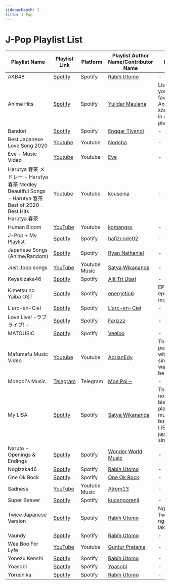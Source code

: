```yaml
---
sidebarDepth: 2
title: J-Pop
---
```


# J-Pop Playlist List

| Playlist Name                                                                                                    | Playlist Link                                                                                  | Platform      | Playlist Author Name/Contributor Name                                                                   | Note                                                                          | Subgenre |
| ---------------------------------------------------------------------------------------------------------------- | ---------------------------------------------------------------------------------------------- | ------------- | ------------------------------------------------------------------------------------------------------- | ----------------------------------------------------------------------------- | -------- |
| AKB48                                                                                                            | [Spotify](https://open.spotify.com/playlist/37i9dQZF1DZ06evNZWreOe?si=da9ed44df60c4551)        | Spotify       | [Rabih Utomo](https://github.com/robycigar)                                                             | -                                                                             | -        |
| Anime Hits                                                                                                       | [Spotify](https://open.spotify.com/playlist/37i9dQZF1DX6XceWZP1znY)                            | Spotify       | [Yulidar Maulana](https://github.com/yulidarmaulana)                                                    | Listen to your favourite Anime songs, all in one playlist                     | -        |
| Bandori                                                                                                          | [Spotify](https://open.spotify.com/playlist/67Nr4YrWJmaIq72B3zEHnh?si=RA01Wb6aQ4-bIqXqVuh6ig)  | Spotify       | [Enggar Tivandi](https://github.com/nekoding)                                                           | -                                                                             | -        |
| Best Japanese Love Song 2020                                                                                     | [Youtube](https://www.youtube.com/watch?v=HDGKOvJ69JQ)                                         | Youtube       | [Noricha](https://www.youtube.com/channel/UCMVRgNrM8CbEnR3oZEgUbcw)                                     | -                                                                             | -        |
| Eve - Music Video                                                                                                | [Youtube](https://www.youtube.com/playlist?list=PL0jh16Vp3NzVjEjKbZ3pV4f15Jze5EANV)            | Youtube       | [Eve](https://www.youtube.com/channel/UCUXfRsEIJ9xO1DT7TbEWksw)                                         | -                                                                             |
| Harutya 春茶 メドレー - Harutya 春茶 Medley Beautiful Songs - Harutya 春茶 Best of 2020 - Best Hits Harutya 春茶 | [Youtube](https://www.youtube.com/watch?v=n7sU5QO0Cwo)                                         | Youtube       | [kouseina](https://github.com/kouseina)                                                                 | -                                                                             | -        |
| Human Bloom                                                                                                      | [YouTube](https://music.youtube.com/playlist?list=OLAK5uy_n_iIVg_L_1CE3LZxu8S80gsqtX5Mx1Hyw)   | Youtube       | [komangss](https://github.com/komangss)                                                                 | -                                                                             | -        |
| J-Pop + My Playlist                                                                                              | [Spotify](https://open.spotify.com/playlist/0Iqws5QqjrQGDxPPzNpAbl?si=CYGBvIt3T2-tZs-QuG_emA)  | Spotify       | [hafizcode02](https://github.com/hafizcode02)                                                           | -                                                                             | -        |
| Japanese Songs (Anime/Random)                                                                                    | [Spotify](https://open.spotify.com/playlist/1uLFhjpsVPyu1mr7gQ25dN?si=vs7QzwpKSl6ViEZp7esFtQ)  | Spotify       | [Ryan Nathaniel](https://github.com/Reihen-afk)                                                         | -                                                                             | -        |
| Just Jpop songs                                                                                                  | [YouTube](https://music.youtube.com/playlist?list=PLtysZogykz_0uaCDs1TOYCdzDv6ZxB-lE)          | Youtube Music | [Satya Wikananda](https://github.com/satyawikananda)                                                    | -                                                                             | -        |
| Keyakizaka46                                                                                                     | [Spotify](https://open.spotify.com/playlist/37i9dQZF1DX8IHNDWD0MU7?si=ioEjSEaIQQSz1t-y4mtCyA)  | Spotify       | [Alit Tri Utari](https://github.com/alittriutari)                                                       | -                                                                             | -        |
| Kimetsu no Yaiba OST                                                                                             | [Spotify](https://open.spotify.com/playlist/4SZpIWqhUPhBquOPbp1M3K?si=LgYB55EsRbiIAYO7KGMhQQ)  | Spotify       | [energetic6](https://open.spotify.com/user/energetic6)                                                  | EP 19 epic moment                                                             | -        |
| L'arc-en-Ciel                                                                                                    | [Spotify](https://open.spotify.com/playlist/37i9dQZF1DZ06evO3JkjyO)                            | Spotify       | [L'arc-en-Ciel](https://open.spotify.com/artist/6jTjjAjvYvMYfaqi837p5x)                                 | -                                                                             |
| Love Live! -ラブライブ! -                                                                                        | [Spotify](https://open.spotify.com/playlist/37i9dQZF1DX1uvQpDoMmUF)                            | Spotify       | [Farizzz](https://github.com/xvbnm48)                                                                   | -                                                                             | -        |
| MATOUSIC                                                                                                         | [Spotify](https://open.spotify.com/playlist/1NjMyMMPkQDV2wtWPCYGul?si=a3e0b3618e444821)        | Spotify       | [Veeloo](https://github.com/veeloo)                                                                     | -                                                                             | -        |
| Mafumafu Music Video                                                                                             | [Youtube](https://www.youtube.com/watch?v=YWZfXJrntUU&list=PLLkGVD9RIO_BI66nhaUxFS8V72gl1tbyM) | Youtube       | [AdrianEdy](https://github.com/AdrianEdy)                                                               | The person who sings "I wanna be a girl"                                      | -        |
| Moepoi's Music                                                                                                   | [Telegram](https://t.me/moepoi_music)                                                          | Telegram      | [Moe Poi ~](https://github.com/moepoi)                                                                  | -                                                                             | -        |
| My LiSA                                                                                                          | [Spotify](https://open.spotify.com/playlist/2MFidvNYNRvhplbc08Edib?si=eAsm97y8QBWIyK-ImgJ3wQ)  | Spotify       | [Satya Wikananda](https://open.spotify.com/user/satyawikananda)                                         | This is not Lisa blackpink playlist's music, but this is LiSA japanese singer | -        |
| Naruto - Openings & Endings                                                                                      | [Spotify](https://open.spotify.com/playlist/6fC2rQZfULydn12nbMRom4?si=4HBuIBaaTqS96F5FVDMvJw)  | Spotify       | [Wonder World Music](https://open.spotify.com/user/8gnu9mwsg4uzrsfig5i2ricy1?si=YVtramdeQfKkoYWRMR4--g) | -                                                                             | -        |
| Nogizaka46                                                                                                       | [Spotify](https://open.spotify.com/playlist/37i9dQZF1DX6Nm7WbHa378?si=22246fe6a07f40f8)        | Spotify       | [Rabih Utomo](https://github.com/robycigar)                                                             | -                                                                             | -        |
| One Ok Rock                                                                                                      | [Spotify](https://open.spotify.com/playlist/37i9dQZF1DWXaRIedRPCEO)                            | Spotify       | [One Ok Rock](https://open.spotify.com/artist/7k73EtZwoPs516ZxE72KsO)                                   | -                                                                             |
| Sadness                                                                                                          | [YouTube](https://www.youtube.com/playlist?list=PLqj9w5v5mJ8G7mYF6Egfi7kNVEfE_8_sS)            | Youtube Music | [Atrem13](https://github.com/atrem13)                                                                   | -                                                                             | -        |
| Super Beaver                                                                                                     | [Spotify](https://open.spotify.com/album/3nK30WwFOOEKV5RI028jSe?si=oAYeCdHdSKO7XeuY6UxJiw)     | Spotify       | [kucengorenji](https://github.com/kucengorenji)                                                         | -                                                                             | -        |
| Twice Japanese Version                                                                                           | [Spotify](https://open.spotify.com/playlist/777JpadJnEYPy3R5RqKQYC?si=bc16e67d51d8404c)        | Spotify       | [Rabih Utomo](https://github.com/robycigar)                                                             | Nggak Twice nggak laki 😎                                                     | -        |
| Vaundy                                                                                                           | [Spotify](https://open.spotify.com/playlist/37i9dQZF1DWXYQRh3xeYje?si=4d03de803e5545f3)        | Spotify       | [Rabih Utomo](https://github.com/robycigar)                                                             | -                                                                             | -        |
| Wee Boo For Lyfe                                                                                                 | [YouTube](https://music.youtube.com/playlist?list=PLzlwdP6LuaDOjBeErVG9kv6WiupiIUPHJ)          | Youtube       | [Guntur Pratama](https://github.com/gunturpratama)                                                      | -                                                                             | -        |
| Yonezu Kenshi                                                                                                    | [Spotify](https://open.spotify.com/playlist/37i9dQZF1DWYoL6ZoD9KnI?si=3231123089f04e44)        | Spotify       | [Rabih Utomo](https://github.com/robycigar)                                                             | -                                                                             | -        |
| Yoasobi                                                                                                          | [Spotify](https://open.spotify.com/playlist/37i9dQZF1DWVVbqQrqciCF)                            | Spotify       | [Yoasobi](https://open.spotify.com/artist/64tJ2EAv1R6UaZqc4iOCyj)                                       | -                                                                             |
| Yorushika                                                                                                        | [Spotify](https://open.spotify.com/playlist/37i9dQZF1DWYLp3LpUUY2V?si=21c70bac8ba841c8)        | Spotify       | [Rabih Utomo](https://github.com/robycigar)                                                             | -                                                                             | -        |
